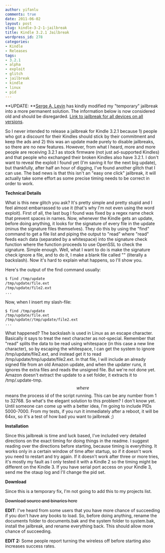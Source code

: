 ```yaml
---
author: yifanlu
comments: true
date: 2011-06-02
layout: post
slug: kindle-3-2-1-jailbreak
title: Kindle 3.2.1 Jailbreak
wordpress_id: 278
categories:
- Kindle
- Releases
tags:
- 3.2.1
- alpha
- exploit
- glitch
- jailbreak
- kindle
- linux
- pid
---
```


**UPDATE: **[Serge A. Levin](http://www.mobileread.com/forums/showpost.php?p=1725629&postcount=151) has kindly modified my "temporary" jailbreak into a more permanent solution. The information below is now considered old and should be disregarded. [Link to jailbreak for all devices on all versions](/p/kindle-jailbreak).



So I never intended to release a jailbreak for Kindle 3.2.1 because 1) people who got a discount for their Kindles should stick by their commitment and keep the ads and 2) this was an update made purely to disable jailbreaks, so there are no new features. However, from what I heard, more and more people are receiving 3.2.1 as stock firmware (not just ad-supported Kindles) and that people who exchanged their broken Kindles also have 3.2.1. I don't want to reveal the exploit I found yet (I'm saving it for the next big update), but thankfully, after half an hour of digging, I've found another glitch that I can use. The bad news is that this isn't an "easy one click" jailbreak, it will actually take some effort as some precise timing needs to be correct in order to work.<!-- more -->

**Technical Details**

What is this new glitch you ask? It's pretty simple and pretty stupid and I feel almost embarrassed to use it (that's why I'm not even using the word exploit). First of all, the last bug I found was fixed by a regex name check that prevent spaces in names. Now, whenever the Kindle gets an update, before doing anything, it looks for the signature of every file in the update (minus the signature files themselves). They do this by using the "find" command to get a file list and piping the output to "read" where "read" feeds each data (separated by a whitespace) into the signature check function where the function proceeds to use OpenSSL to check the signature. Simple enough. Well, what I want to do is make the signature check ignore a file, and to do it, I make a blank file called "\" (literally a backslash). Now it's hard to explain what happens, so I'll show you.

Here's the output of the find command usually:


```bash
$ find /tmp/update
/tmp/update/file.ext
/tmp/update/file2.ext
...
```


Now, when I insert my slash-file:


```
$ find /tmp/update
/tmp/update/file.ext
/tmp/update//tmp/update/file2.ext
...
```

What happened? The backslash is used in Linux as an escape character. Basically it says to treat the next character as not-special. Remember that "read" splits the data to be read using whitespace (in this case a new line character), so by escaping the whitespace, I can get the system to ignore /tmp/update/file2.ext, and instead get it to read /tmp/update/tmp/update/file2.ext. In that file, I will include an already signed file from an old Amazon update, and when the updater runs, it ignores the extra files and reads the unsigned file. But we're not done yet. Amazon doesn't extract the update to a set folder, it extracts it to /tmp/.update-tmp.$$ where $$ means the process id of the script running. This can be any number from 1 to 32768. So what's the elegant solution to this problem? I don't know yet. Until someone can come up with a better idea, I'm going to include PIDs 5000-7000. From my tests, if you run it immediately after a reboot, it will be 64xx, so it's a test of how bad you want to jailbreak ;)

**Installation**

Since this jailbreak is time and luck based, I've included very detailed directions on the exact timing for doing things in the readme. I suggest reading over the directions before starting, because timing is everything. It works only in a certain window of time after startup, so if it doesn't work you need to restart and try again. If it doesn't work after three or more tries, it's mostly my fault as I only tested it with a Kindle 2 so the timing might be different on the Kindle 3. If you have serial port access on your Kindle 3, send me the otaup log and I'll change the pid set.

**Download**

Since this is a temporary fix, I'm not going to add this to my projects list.

<del>Download source and binaries here</del>

**EDIT**: I've heard from some users that you have more chance of succeeding if you don't have any books to load. So, before doing anything, rename the documents folder to documents.bak and the system folder to system.bak, install the jailbreak, and rename everything back. This should allow more chance of succeeding.

**EDIT 2:** Some people report turning the wireless off before starting also increases success rates.
